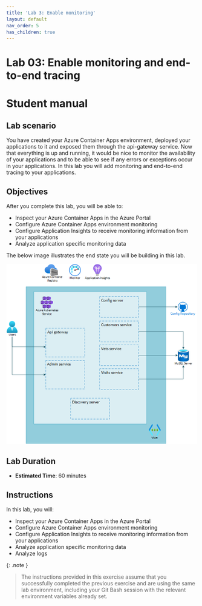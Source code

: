 ```yaml
---
title: 'Lab 3: Enable monitoring'
layout: default
nav_order: 5
has_children: true
---
```


# Lab 03: Enable monitoring and end-to-end tracing

# Student manual

## Lab scenario

You have created your Azure Container Apps environment, deployed your applications to it and exposed them through the api-gateway service. Now that everything is up and running, it would be nice to monitor the availability of your applications and to be able to see if any errors or exceptions occur in your applications. In this lab you will add monitoring and end-to-end tracing to your applications.

## Objectives

After you complete this lab, you will be able to:

- Inspect your Azure Container Apps in the Azure Portal
- Configure Azure Container Apps environment monitoring
- Configure Application Insights to receive monitoring information from your applications
- Analyze application specific monitoring data

The below image illustrates the end state you will be building in this lab.

![lab 3 overview](../../images/lab3.png)

## Lab Duration

- **Estimated Time**: 60 minutes

## Instructions

In this lab, you will:

- Inspect your Azure Container Apps in the Azure Portal
- Configure Azure Container Apps environment monitoring
- Configure Application Insights to receive monitoring information from your applications
- Analyze application specific monitoring data
- Analyze logs

{: .note }
> The instructions provided in this exercise assume that you successfully completed the previous exercise and are using the same lab environment, including your Git Bash session with the relevant environment variables already set.

